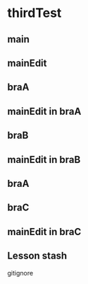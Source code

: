 # thirdTest
## main
## mainEdit
## braA
## mainEdit in braA
## braB
## mainEdit in braB
## braA
## braC
## mainEdit in braC
## Lesson stash
gitignore